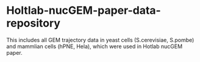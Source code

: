 # Holtlab-nucGEM-paper-data-repository
This includes all GEM trajectory data in yeast cells (S.cerevisiae, S.pombe) and mammlian cells (hPNE, Hela), which were used in Hotlab nucGEM paper.
